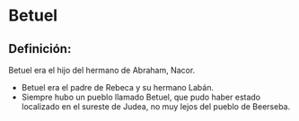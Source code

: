 # Betuel

## Definición: 

Betuel era el hijo del hermano de Abraham, Nacor.

* Betuel era el padre de Rebeca y su hermano Labán.
* Siempre hubo un pueblo llamado Betuel, que pudo haber estado localizado en el sureste de Judea, no muy lejos del pueblo de Beerseba.

